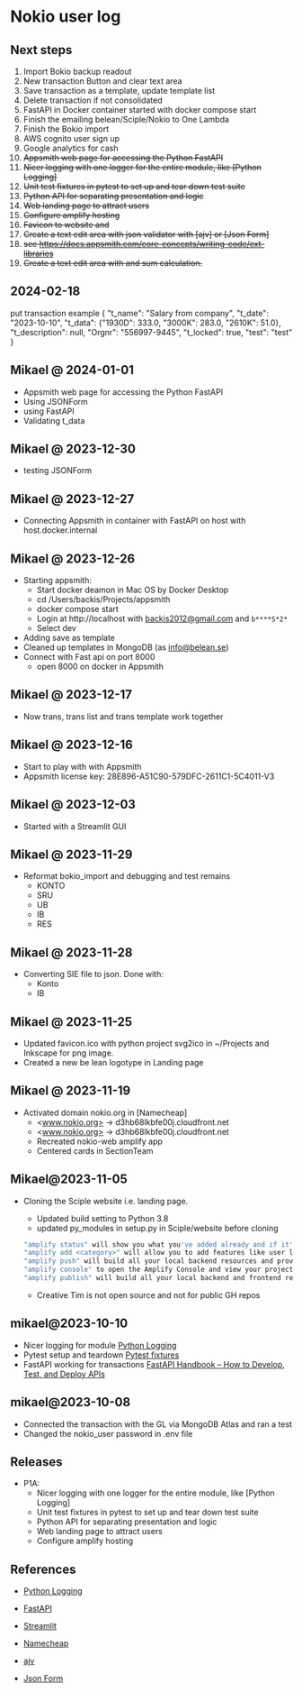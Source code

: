 # Nokio user log

## Next steps

1. Import Bokio backup readout
1. New transaction Button and clear text area
1. Save transaction as a template, update template list
1. Delete transaction if not consolidated
1. FastAPI in Docker container started with docker compose start
1. Finish the emailing belean/Sciple/Nokio to One Lambda
1. Finish the Bokio import
1. AWS cognito user sign up
1. Google analytics for cash
1. ~~Appsmith web page for accessing the Python FastAPI~~
1. ~~Nicer logging with one logger for the entire module, like [Python Logging]~~
1. ~~Unit test fixtures in pytest to set up and tear down test suite~~
1. ~~Python API for separating presentation and logic~~
1. ~~Web landing page to attract users~~
1. ~~Configure amplify hosting~~
1. ~~Favicon to website and~~
1. ~~Create a text edit area with json validator with [ajv] or [Json Form]~~
1. ~~see <https://docs.appsmith.com/core-concepts/writing-code/ext-libraries>~~
1. ~~Create a text edit area with and sum calculation.~~

## 2024-02-18

put transaction example
{
"t_name": "Salary from company",
"t_date": "2023-10-10",
"t_data": {"1930D": 333.0, "3000K": 283.0, "2610K": 51.0},
"t_description": null,
"Orgnr": "556997-9445",
"t_locked": true,
"test": "test"
}

## Mikael @ 2024-01-01

- Appsmith web page for accessing the Python FastAPI
- Using JSONForm
- using FastAPI
- Validating t_data

## Mikael @ 2023-12-30

- testing JSONForm

## Mikael @ 2023-12-27

- Connecting Appsmith in container with FastAPI on host with host.docker.internal

## Mikael @ 2023-12-26

- Starting appsmith:
  - Start docker deamon in Mac OS by Docker Desktop
  - cd /Users/backis/Projects/appsmith
  - docker compose start
  - Login at http://localhost
    with backis2012@gmail.com and `b****S*2*`
  - Select dev
- Adding save as template
- Cleaned up templates in MongoDB (as info@belean.se)
- Connect with Fast api on port 8000
  - open 8000 on docker in Appsmith

## Mikael @ 2023-12-17

- Now trans, trans list and trans template work together

## Mikael @ 2023-12-16

- Start to play with with Appsmith
- Appsmith license key: 28E896-A51C90-579DFC-2611C1-5C4011-V3

## Mikael @ 2023-12-03

- Started with a Streamlit GUI

## Mikael @ 2023-11-29

- Reformat bokio_import and debugging and test remains
  - KONTO
  - SRU
  - UB
  - IB
  - RES

## Mikael @ 2023-11-28

- Converting SIE file to json. Done with:
  - Konto
  - IB

## Mikael @ 2023-11-25

- Updated favicon.ico with python project svg2ico in ~/Projects and Inkscape for png image.
- Created a new be lean logotype in Landing page

## Mikael @ 2023-11-19

- Activated domain nokio.org in [Namecheap]
  - <www.nokio.org> -> d3hb68lkbfe00j.cloudfront.net
  - <www.nokio.org> -> d3hb68lkbfe00j.cloudfront.net
  - Recreated nokio-web amplify app
  - Centered cards in SectionTeam

## Mikael@2023-11-05

- Cloning the Sciple website i.e. landing page.

  - Updated build setting to Python 3.8
  - updated py_modules in setup.py in Sciple/website before cloning

  ```bash
  "amplify status" will show you what you've added already and if it's locally configured or deployed
  "amplify add <category>" will allow you to add features like user login or a backend API
  "amplify push" will build all your local backend resources and provision it in the cloud
  "amplify console" to open the Amplify Console and view your project status
  "amplify publish" will build all your local backend and frontend resources (if you have hosting category added) and provision it in the cloud
  ```

  - Creative Tim is not open source and not for public GH repos

## mikael@2023-10-10

- Nicer logging for module [Python Logging](https://betterstack.com/community/guides/logging/how-to-start-logging-with-python/)
- Pytest setup and teardown [Pytest fixtures](https://docs.pytest.org/en/6.2.x/fixture.html)
- FastAPI working for transactions [FastAPI Handbook – How to Develop, Test, and Deploy APIs](https://www.freecodecamp.org/news/fastapi-quickstart/)

## mikael@2023-10-08

- Connected the transaction with the GL via MongoDB Atlas and ran a test
- Changed the nokio_user password in .env file

## Releases

- P1A:
  - Nicer logging with one logger for the entire module, like [Python Logging]
  - Unit test fixtures in pytest to set up and tear down test suite
  - Python API for separating presentation and logic
  - Web landing page to attract users
  - Configure amplify hosting

## References

- [Python Logging](https://betterstack.com/community/guides/logging/how-to-start-logging-with-python/)

- [FastAPI](https://fastapi.tiangolo.com/)

- [Streamlit]()

- [Namecheap](https://ap.www.namecheap.com/domains/domaincontrolpanel/nokio.org/advancedns)

- [ajv](https://ajv.js.org/)

- [Json Form](https://docs.appsmith.com/reference/widgets/json-form)
